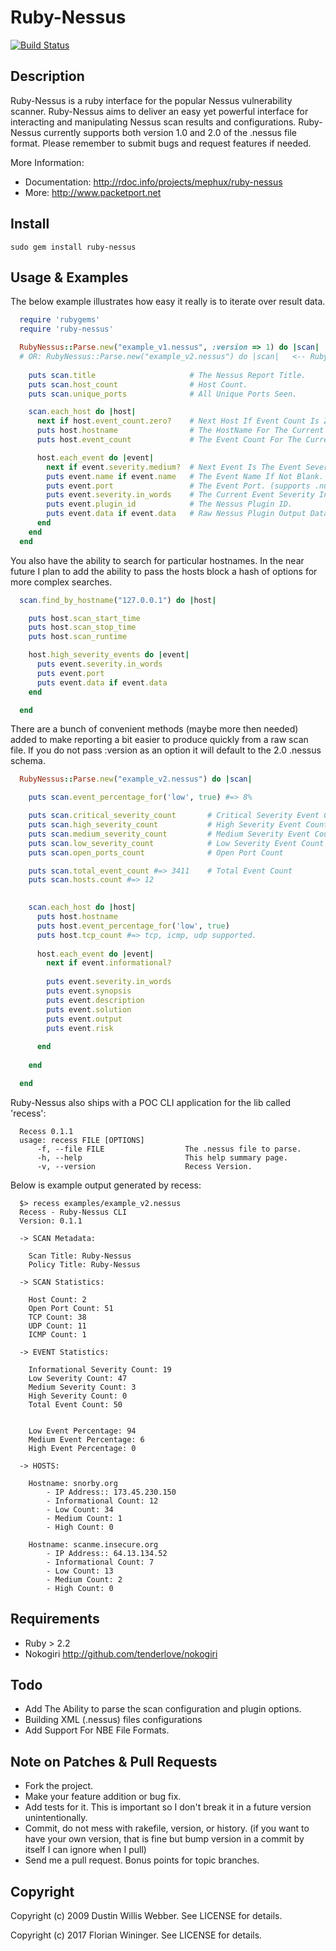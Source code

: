 # Ruby-Nessus

[![Build Status](https://travis-ci.org/Cyberwatch/ruby-nessus.svg?branch=master)](https://travis-ci.org/Cyberwatch/ruby-nessus)

## Description

Ruby-Nessus is a ruby interface for the popular Nessus vulnerability scanner. Ruby-Nessus aims to deliver an easy yet powerful interface for interacting and manipulating Nessus scan results and configurations. Ruby-Nessus currently supports both version 1.0 and 2.0 of the .nessus file format. Please remember to submit bugs and request features if needed.

More Information:
* Documentation: http://rdoc.info/projects/mephux/ruby-nessus
* More: http://www.packetport.net

## Install

  ```sudo gem install ruby-nessus```

## Usage & Examples

The below example illustrates how easy it really is to iterate over result data.
```ruby  
  require 'rubygems'
  require 'ruby-nessus'

  RubyNessus::Parse.new("example_v1.nessus", :version => 1) do |scan|
  # OR: RubyNessus::Parse.new("example_v2.nessus") do |scan|   <-- Ruby-Nessus will figured out the correct Nessus file version.
  
    puts scan.title                     # The Nessus Report Title.
    puts scan.host_count                # Host Count.
    puts scan.unique_ports              # All Unique Ports Seen.

    scan.each_host do |host|
      next if host.event_count.zero?    # Next Host If Event Count Is Zero.
      puts host.hostname                # The HostName For The Current Host.
      puts host.event_count             # The Event Count For The Current Host.

      host.each_event do |event|
        next if event.severity.medium?  # Next Event Is The Event Severity Is Low. (supports high? medium? low?)
        puts event.name if event.name   # The Event Name If Not Blank.
        puts event.port                 # The Event Port. (supports .number, .protocol and .service)
        puts event.severity.in_words    # The Current Event Severity In Words. i.e "High Severity"
        puts event.plugin_id            # The Nessus Plugin ID.
        puts event.data if event.data   # Raw Nessus Plugin Output Data.
      end
    end
  end
```

You also have the ability to search for particular hostnames. In the near future I plan to add the ability to pass the hosts block a hash of options for more complex searches.
```ruby
  scan.find_by_hostname("127.0.0.1") do |host|

    puts host.scan_start_time
    puts host.scan_stop_time
    puts host.scan_runtime

    host.high_severity_events do |event|
      puts event.severity.in_words
      puts event.port
      puts event.data if event.data
    end

  end
```
There are a bunch of convenient methods (maybe more then needed) added to make reporting a bit easier to produce quickly from a raw scan file. If you do not pass :version as an option it will default to the 2.0 .nessus schema.
```ruby
  RubyNessus::Parse.new("example_v2.nessus") do |scan|

    puts scan.event_percentage_for('low', true) #=> 8%

    puts scan.critical_severity_count       # Critical Severity Event Count
    puts scan.high_severity_count           # High Severity Event Count
    puts scan.medium_severity_count         # Medium Severity Event Count
    puts scan.low_severity_count            # Low Severity Event Count
    puts scan.open_ports_count              # Open Port Count

    puts scan.total_event_count #=> 3411    # Total Event Count
    puts scan.hosts.count #=> 12

    
    scan.each_host do |host|
      puts host.hostname
      puts host.event_percentage_for('low', true)
      puts host.tcp_count #=> tcp, icmp, udp supported.
    
      host.each_event do |event|
        next if event.informational?
        
        puts event.severity.in_words
        puts event.synopsis
        puts event.description
        puts event.solution
        puts event.output
        puts event.risk
        
      end
  
    end

  end
```
Ruby-Nessus also ships with a POC CLI application for the lib called 'recess':
```  
  Recess 0.1.1
  usage: recess FILE [OPTIONS]
      -f, --file FILE                  The .nessus file to parse.
      -h, --help                       This help summary page.
      -v, --version                    Recess Version.
```
Below is example output generated by recess:
```  
  $> recess examples/example_v2.nessus 
  Recess - Ruby-Nessus CLI
  Version: 0.1.1

  -> SCAN Metadata: 

  	Scan Title: Ruby-Nessus
  	Policy Title: Ruby-Nessus

  -> SCAN Statistics: 

  	Host Count: 2
  	Open Port Count: 51
  	TCP Count: 38
  	UDP Count: 11
  	ICMP Count: 1

  -> EVENT Statistics: 

  	Informational Severity Count: 19
  	Low Severity Count: 47
  	Medium Severity Count: 3
  	High Severity Count: 0
  	Total Event Count: 50


  	Low Event Percentage: 94
  	Medium Event Percentage: 6
  	High Event Percentage: 0

  -> HOSTS: 

  	Hostname: snorby.org
  		- IP Address:: 173.45.230.150
  		- Informational Count: 12
  		- Low Count: 34
  		- Medium Count: 1
  		- High Count: 0

  	Hostname: scanme.insecure.org
  		- IP Address:: 64.13.134.52
  		- Informational Count: 7
  		- Low Count: 13
  		- Medium Count: 2
  		- High Count: 0
```  
## Requirements
* Ruby > 2.2
* Nokogiri http://github.com/tenderlove/nokogiri

## Todo
* Add The Ability to parse the scan configuration and plugin options.
* Building XML (.nessus) files configurations
* Add Support For NBE File Formats.

## Note on Patches & Pull Requests 
* Fork the project.
* Make your feature addition or bug fix.
* Add tests for it. This is important so I don't break it in a
  future version unintentionally.
* Commit, do not mess with rakefile, version, or history.
  (if you want to have your own version, that is fine but bump version in a commit by itself I can ignore when I pull)
* Send me a pull request. Bonus points for topic branches.

## Copyright

Copyright (c) 2009 Dustin Willis Webber. See LICENSE for details.

Copyright (c) 2017 Florian Wininger. See LICENSE for details.
